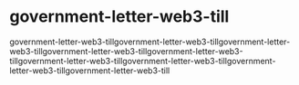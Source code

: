 # government-letter-web3-till
government-letter-web3-tillgovernment-letter-web3-tillgovernment-letter-web3-tillgovernment-letter-web3-tillgovernment-letter-web3-tillgovernment-letter-web3-tillgovernment-letter-web3-tillgovernment-letter-web3-tillgovernment-letter-web3-till
